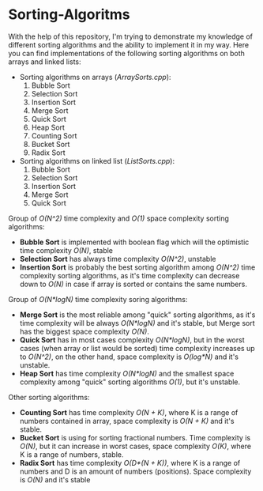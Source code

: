 # Sorting-Algoritms
With the help of this repository, I'm trying to demonstrate my knowledge of different sorting algorithms and the ability to implement it in my way. Here you can find implementations of the following sorting algorithms on both arrays and linked lists:

* Sorting algorithms on arrays (_ArraySorts.cpp_):
    1. Bubble Sort
    2. Selection Sort
    3. Insertion Sort
    4. Merge Sort
    5. Quick Sort
    6. Heap Sort
    7. Counting Sort
    8. Bucket Sort
    9. Radix Sort 
* Sorting algorithms on linked list (_ListSorts.cpp_):
    1. Bubble Sort
    2. Selection Sort
    3. Insertion Sort
    4. Merge Sort
    5. Quick Sort


Group of _O(N^2)_ time complexity and _O(1)_ space complexity sorting algorithms:

* **Bubble Sort** is implemented with boolean flag which will the optimistic time complexity _O(N)_, stable
* **Selection Sort** has always time complexity _O(N^2)_, unstable
* **Insertion Sort** is probably the best sorting algorithm among _O(N^2)_ time complexity sorting algorithms, as it's time complexity can decrease down to _O(N)_ in case if array is sorted or contains the same numbers.

Group of _O(N*logN)_ time complexity soring algorithms:

* **Merge Sort** is the most reliable among "quick" sorting algorithms, as it's time complexity will be always _O(N*logN)_ and it's stable, but Merge sort has the biggest space complexity _O(N)_.
* **Quick Sort** has in most cases complexity _O(N*logN)_, but in the worst cases (when array or list would be sorted) time complexity increases up to _O(N^2)_, on the other hand, space complexity is _O(log*N)_ and it's unstable.
* **Heap Sort** has time complexity _O(N*logN)_ and the smallest space complexity among "quick" sorting algorithms _O(1)_, but it's unstable.

Other sorting algorithms:

* **Counting Sort** has time complexity _O(N + K)_, where K is a range of numbers contained in array, space complexity is _O(N + K)_ and it's stable.
* **Bucket Sort** is using for sorting fractional numbers. Time complexity is _O(N)_, but it can increase in worst cases, space complexity _O(K)_, where K is a range of numbers, stable.
* **Radix Sort** has time complexity _O(D*(N + K))_, where K is a range of numbers and D is an amount of numbers (positions). Space complexity is _O(N)_ and it's stable
